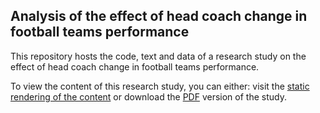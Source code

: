 ## Analysis of the effect of head coach change in football teams performance

This repository hosts the code, text and data of a research study on the effect of head coach change in football teams performance.

To view the content of this research study, you can either:
visit the [static rendering of the content](https://mathisdrn.github.io/head_coach_dismissal/) or download the [PDF](https://mathisdrn.github.io/head_coach_dismissal/exports/head_coach_dismissal.pdf) version of the study.